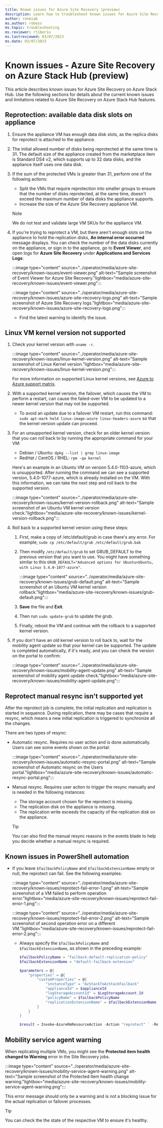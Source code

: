 ```yaml
---
title: Known issues for Azure Site Recovery (preview)
description: Learn how to troubleshoot known issues for Azure Site Recovery.
author: ronmiab
ms.author: robess
ms.topic: troubleshooting
ms.reviewer: rtiberiu
ms.lastreviewed: 03/07/2023
ms.date: 03/07/2023
---
```


# Known issues - Azure Site Recovery on Azure Stack Hub (preview)

This article describes known issues for Azure Site Recovery on Azure Stack Hub. Use the following sections for details about the current known issues and limitations related to Azure Site Recovery on Azure Stack Hub features.

## Reprotection: available data disk slots on appliance

1. Ensure the appliance VM has enough data disk slots, as the replica disks for reprotect is attached to the appliance.

2. The initial allowed number of disks being reprotected at the same time is 31. The default size of the appliance created from the marketplace item is Standard DS4 v2, which supports up to 32 data disks, and the appliance itself uses one data disk.

3. If the sum of the protected VMs is greater than 31, perform one of the following actions:
    - Split the VMs that require reprotection into smaller groups to ensure that the number of disks reprotected, at the same time, doesn't exceed the maximum number of data disks the appliance supports.
    - Increase the size of the Azure Site Recovery appliance VM.

    >[!NOTE]
    > We do not test and validate large VM SKUs for the appliance VM.

4. If you're trying to reprotect a VM, but there aren't enough slots on the appliance to hold the replication disks, **An internal error occurred** message displays. You can check the number of the data disks currently on the appliance, or sign in to the appliance, go to **Event Viewer**, and open logs for **Azure Site Recovery** under **Applications and Services Logs**:

    :::image type="content" source="../operator/media/azure-site-recovery/known-issues/event-viewer.png" alt-text="Sample screenshot of Event Viewer for Azure Site Recovery."lightbox="media/azure-site-recovery/known-issues/event-viewer.png":::

    :::image type="content" source="../operator/media/azure-site-recovery/known-issues/azure-site-recovery-logs.png" alt-text="Sample screenshot of Azure Site Recovery logs."lightbox="media/azure-site-recovery/known-issues/azure-site-recovery-logs.png":::

    - Find the latest warning to identify the issue.

## Linux VM kernel version not supported

1. Check your kernel version with `uname -r`.

    :::image type="content" source="../operator/media/azure-site-recovery/known-issues/linux-kernel-version.png" alt-text="Sample screenshot of Linux Kernel version."lightbox="media/azure-site-recovery/known-issues/linux-kernel-version.png":::

    For more information on supported Linux kernel versions, see [Azure to Azure support matrix](/azure/site-recovery/azure-to-azure-support-matrix#linux).

2. With a supported kernel version, the failover, which causes the VM to perform a restart, can cause the failed-over VM to be updated to a newer kernel version that may not be supported.
    - To avoid an update due to a failover VM restart, run this command: `sudo apt-mark hold linux-image-azure linux-headers-azure` so that the kernel version update can proceed.

3. For an unsupported kernel version, check for an older kernel version that you can roll back to by running the appropriate command for your VM:
    - Debian / Ubuntu: `dpkg --list | grep linux-image`
    - RedHat / CentOS / RHEL: `rpm -qa kernel`

    Here's an example in an Ubuntu VM on version 5.4.0-1103-azure, which is unsupported. After running the command we can see a supported version, 5.4.0-1077-azure, which is already installed on the VM. With this information, we can take the next step and roll back to the supported version.

    :::image type="content" source="../operator/media/azure-site-recovery/known-issues/kernel-version-rollback.png" alt-text="Sample screenshot of an Ubuntu VM kernel version check."lightbox="media/azure-site-recovery/known-issues/kernel-version-rollback.png":::

4. Roll back to a supported kernel version using these steps:
    1. First, make a copy of /etc/default/grub in case there's any error. For example, `sudo cp /etc/default/grub /etc/default/grub.bak`
    1. Then modify `/etc/default/grub` to set GRUB_DEFAULT to the previous version that you want to use. You might have something similar to this `GRUB_DEFAULT="Advanced options for Ubuntu>Ubuntu, with Linux 5.4.0-1077-azure"`.

        :::image type="content" source="../operator/media/azure-site-recovery/known-issues/grub-default.png" alt-text="Sample screenshot of an Ubuntu VM kernel version rollback."lightbox="media/azure-site-recovery/known-issues/grub-default.png":::

    1. **Save** the file and **Exit**.
    1. Then run `sudo update-grub` to update the grub.
    1. Finally, reboot the VM and continue with the rollback to a supported kernel version.

5. If you don't have an old kernel version to roll back to, wait for the mobility agent update so that your kernel can be supported. The update is completed automatically, if it's ready, and you can check the version on the portal to confirm:

    :::image type="content" source="../operator/media/azure-site-recovery/known-issues/mobility-agent-update.png" alt-text="Sample screenshot of mobility agent update check."lightbox="media/azure-site-recovery/known-issues/mobility-agent-update.png":::

## Reprotect manual resync isn't supported yet

After the reprotect job is complete, the initial replication and replication is started in sequence. During replication, there may be cases that require a resync, which means a new initial replication is triggered to synchronize all the changes.

There are two types of resync:

- Automatic resync. Requires no user action and is done automatically. Users can see some events shown on the portal:

    :::image type="content" source="../operator/media/azure-site-recovery/known-issues/automatic-resync-portal.png" alt-text="Sample screenshot of Automatic resync on the Users portal."lightbox="media/azure-site-recovery/known-issues/automatic-resync-portal.png":::

- Manual resync. Requires user action to trigger the resync manually and is needed in the following instances:
    - The storage account chosen for the reprotect is missing.
    - The replication disk on the appliance is missing.
    - The replication write exceeds the capacity of the replication disk on the appliance.

    >[!TIP]
    > You can also find the manual resync reasons in the events blade to help you decide whether a manual resync is required.

## Known issues in PowerShell automation

- If you leave `$failbackPolicyName` and `$failbackExtensionName` empty or null, the reprotect can fail. See the following examples:

    :::image type="content" source="../operator/media/azure-site-recovery/known-issues/reprotect-fail-error-1.png" alt-text="Sample screenshot of a VM failed to perform operation error."lightbox="media/azure-site-recovery/known-issues/reprotect-fail-error-1.png":::

    :::image type="content" source="../operator/media/azure-site-recovery/known-issues/reprotect-fail-error-2.png" alt-text="Sample screenshot of second operation error on a different VM."lightbox="media/azure-site-recovery/known-issues/reprotect-fail-error-2.png":::

    - Always specify the `$failbackPolicyName` and `$failbackExtensionName`, as shown in the preceding example:

        ```powershell
        $failbackPolicyName = "failback-default-replication-policy"
        $failbackExtensionName = "default-failback-extension"
        ```

        ```powershell
        $parameters = @{
            "properties" = @{
                "customProperties" = @{
                    "instanceType" = "AzStackToAzStackFailback"
                    "applianceId" = $applianceId
                    "logStorageAccountId" = $LogStorageAccount.Id
                    "policyName" = $failbackPolicyName
                    "replicationExtensionName" = $failbackExtensionName
                }
            }
        }
        ```

        ```powershell
        $result = Invoke-AzureRmResourceAction -Action "reprotect" ` -ResourceId $protectedItemId ` -Force -Parameters $parameters 
        ```

## Mobility service agent warning

When replicating multiple VMs, you might see the **Protected item health changed to Warning** error in the Site Recovery jobs.

:::image type="content" source="../operator/media/azure-site-recovery/known-issues/mobility-service-agent-warning.png" alt-text="Sample screenshot of the Protected item health change warning."lightbox="media/azure-site-recovery/known-issues/mobility-service-agent-warning.png":::

This error message should only be a warning and is not a blocking issue for the actual replication or failover processes.

>[!TIP]
>You can check the the state of the respective VM to ensure it's healthy.
